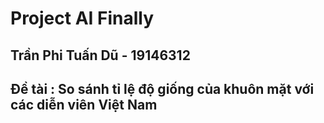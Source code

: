 # Project AI Finally 
## Trần Phi Tuấn Dũ - 19146312
## Đề tài : So sánh tỉ lệ độ giống của khuôn mặt với các diễn viên Việt Nam

